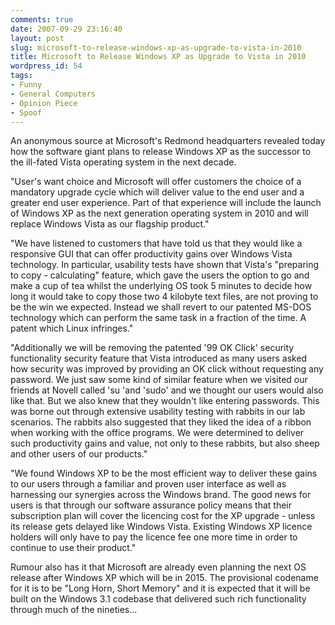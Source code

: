 ```yaml
---
comments: true
date: 2007-09-29 23:16:40
layout: post
slug: microsoft-to-release-windows-xp-as-upgrade-to-vista-in-2010
title: Microsoft to Release Windows XP as Upgrade to Vista in 2010
wordpress_id: 54
tags:
- Funny
- General Computers
- Opinion Piece
- Spoof
---
```


An anonymous source at Microsoft's Redmond headquarters revealed today how the software giant plans to release Windows XP as the successor to the ill-fated Vista operating system in the next decade.

"User's want choice and Microsoft will offer customers the choice of a mandatory upgrade cycle which will deliver value to the end user and a greater end user experience. Part of that experience will include the launch of Windows XP as the next generation operating system in 2010 and will replace Windows Vista as our flagship product."

"We have listened to customers that have told us that they would like a responsive GUI that can offer productivity gains over Windows Vista technology. In particular, usability tests have shown that Vista's "preparing to copy - calculating" feature, which gave the users the option to go and make a cup of tea whilst the underlying OS took 5 minutes to decide how long it would take to copy those two 4 kilobyte text files, are not proving to be the win we expected. Instead we shall revert to our patented MS-DOS technology which can perform the same task in a fraction of the time. A patent which Linux infringes."

"Additionally we will be removing the patented '99 OK Click' security functionality security feature that Vista introduced as many users asked how security was improved by providing an OK click without requesting any password. We just saw some kind of similar feature when we visited our friends at Novell called 'su 'and 'sudo' and we thought our users would also like that. But we also knew that they wouldn't like entering passwords. This was borne out through extensive usability testing with rabbits in our lab scenarios. The rabbits also suggested that they liked the idea of a ribbon when working with the office programs. We were determined to deliver such productivity gains and value, not only to these rabbits, but also sheep and other users of our products."

"We found Windows XP to be the most efficient way to deliver these gains to our users through a familiar and proven user interface as well as harnessing our synergies across the Windows brand. The good news for users is that through our software assurance policy means that their subscription plan will cover the licencing cost for the XP upgrade - unless its release gets delayed like Windows Vista. Existing Windows XP licence holders will only have to pay the licence fee one more time in order to continue to use their product."

Rumour also has it that Microsoft are already even planning the next OS release after Windows XP which will be in 2015. The provisional codename for it is to be "Long Horn, Short Memory" and it is expected that it will be built on the Windows 3.1 codebase that delivered such rich functionality through much of the nineties...



